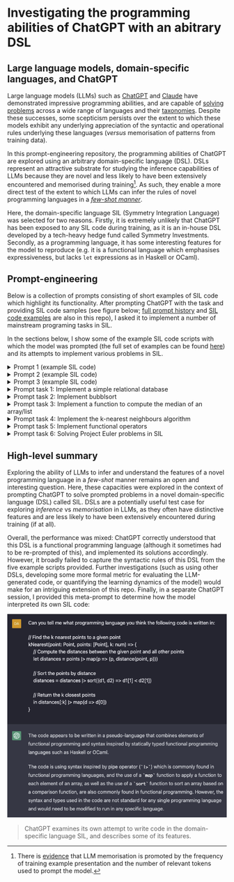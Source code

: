 # Investigating the programming abilities of ChatGPT with an abitrary DSL

## Large language models, domain-specific languages, and ChatGPT

Large language models (LLMs) such as [ChatGPT](https://openai.com/blog/chatgpt/) and [Claude](https://scale.com/blog/chatgpt-vs-claude) have demonstrated impressive programming abilities, and are capable of [solving problems](https://github.com/mccaffary/ChatGPT-Project-Euler) across a wide range of languages and their [taxonomies](https://github.com/mccaffary/ChatGPT-Domain-Specific-Language/blob/main/images/programming_language_expressiveness.png). Despite these successes, some scepticism persists over the extent to which these models exhibit any underlying appreciation of the syntactic and operational rules underlying these languages (*versus* memorisation of patterns from training data).

In this prompt-engineering repository, the programming abilities of ChatGPT are explored using an arbitrary domain-specific language (DSL). DSLs represent an attractive substrate for studying the inference capabilities of LLMs because they are novel and less likely to have been extensively encountered and memorised during training[^1]. As such, they enable a more direct test of the extent to which LLMs can infer the rules of novel programming languages in a [*few-shot manner*](https://arxiv.org/abs/2005.14165).

Here, the domain-specific language SIL (Symmetry Integration Language) was selected for two reasons. Firstly, it is extremely unlikely that ChatGPT has been exposed to any SIL code during training, as it is an in-house DSL developed by a tech-heavy hedge fund called Symmetry Investments. Secondly, as a programming language, it has some interesting features for the model to reproduce (e.g. it is a functional language which emphasises expressiveness, but lacks `let` expressions as in Haskell or OCaml).

[^1]: There is [evidence](https://arxiv.org/abs/2202.07646) that LLM memorisation is promoted by the frequency of training example presentation and the number of relevant tokens used to prompt the model.

## Prompt-engineering

Below is a collection of prompts consisting of short examples of SIL code which highlight its functionality. After prompting ChatGPT with the task and providing SIL code samples (see figure below; [full prompt history](https://github.com/mccaffary/ChatGPT-Domain-Specific-Language/blob/main/prompt_library/full_prompt_history.txt) and [SIL code examples](https://github.com/mccaffary/ChatGPT-Domain-Specific-Language/tree/main/images/prompts_) are also in this repo), I asked it to implement a number of mainstream programing tasks in SIL.

In the sections below, I show some of the example SIL code scripts with which the model was prompted (the full set of examples can be found [here](https://github.com/mccaffary/ChatGPT-Domain-Specific-Language/tree/main/prompt_library)) and its attempts to implement various problems in SIL.

<details>
<summary>Prompt 1 (example SIL code)</summary>
<br>

The first prompt is a script to handle some mail server functionality. As such, it differs greatly from the type of problem I will subsequently prompt ChatGPT to solve, but it does illustrate some of the syntax, data structures, and functional aspects of SIL (e.g. `|>`).

```d
// example of using IMAP IDLE to run rules on new mail
import imap
moveMessages(session,ids,target) => if (ids.length > 0) then imap.moveUIDs(session,ids,target) else false
login = imap.ImapLogin(environment("IMAP_USER"),environment("IMAP_PASS"))
server = imap.ImapServer("imap.fastmail.com","993")
session = imap.Session(server,login,true,imap.Options(debugMode:true)) |> imap.openConnection |> imap.login

rules=[ [
	["INBOX/0receipts",
	[
		"FROM OnlineServices@welcome.aexp.com",
		"FROM interactivebrokers.com",
	]],
	["Junk",
	[
		"FROM Tapatalk",
	]],
	["INBOX/newsletters",
	[
		"FROM news@pitchbook.com", "HEADER X-mailer mailgun", "HEADER X-mailer WPMailSMTP/Mailer/mailgun 2.4.0", "HEADER X-mailer nlserver",
		"FROM hbr.org", "FROM elliottwave.com", "OR FROM cio.com FROM cio.co.uk", "FROM substack.com", "FROM eaglealpha.com",
		"FROM haaretz.com", "FROM gavekal.com", "FROM go.weka.io", "FROM marketing.weka.io", `HEADER list-unsubscribe ""`,
		`HEADER list-Id ""`, `HEADER list-Post ""`, `HEADER list-owner""`, `HEADER Precedence bulk`, `HEADER Precedence list`,
		`HEADER list-bounces ""`, `HEADER list-help ""`, `HEADER List-Unsubscribe ""`, "FROM no-reply",
	]],
	["INBOX/notifications",
	[
		`KEYWORD "$IsNotification"`, "FROM feedback@slack.com", "FROM donotreply@myhermes.co.uk", "FROM skillcast.com",
		"FROM reedmac.co.uk", "FROM noreply@uber.com", "FROM uber@uber.com", "FROM do-not-reply@trello.com",
	]],
]

runRules(Session,Rules) => Rules
	|> map(target => [target[0],(target[1] |>map(term => imap.search(Session,term).ids))])
	|> mapa(set => moveMessages(Session,set[1] |> join,set[0]))

runRulesBox(Session,Rules,Mailbox) => {
	imap.select(Session,Mailbox)
	in runRules(Session,Rules)
}

inboxes=[ "INBOX"]
result = inboxes |> mapa(inbox => runRulesBox(session,rules,imap.Mailbox(session,inbox)))
print(result)
import parallel;
threadFunction(x) => {
	imap.idle(session)
	in inboxes |> mapa(inbox => runRulesBox(session,rules,imap.Mailbox(session,inbox)))
}
parallel.runEvents((x)=>false,[threadFunction])
```
  
</details>

<details>
<summary>Prompt 2 (example SIL code)</summary>
<br>

The second example code prompt similarly aims to highlight some features of this DSL for the model, and introduces some new standard library functions such as `iota` and `fold`.

```d
import imap
import imap_config
import string

// Get the configuration from the environment and command line.
config = imap_config.getConfig(commandLineArguments)

// -------------------------------------------------------------------------------------------------
// Some helper functions.
//
// Firstly, a function to join an array of strings.

joinFields(flds, sep) => {
  len(flds) > 0 |> enforce("Cannot join an empty array.")
  in fold(flds[1:$], (str, fld) => str ~ sep ~ fld, flds[0])
}

// Secondly, a field formatter which strips the field prefix and pads to a fixed width.
// E.g., ("From: me@here.com" |> fmtField(20)) == "me@here.com         "

fmtField(field, width) => {
  pad(str) => iota(width - len(str)) |> fold((a, i) => a ~ " ", str)
  in field
    |> string.split(": ")[1:$]
    |> joinFields(": ")
    |> pad
}

// And thirdly, a function which concatenates the headers into a formatted string.

fmtHeaders(outStr, headers) => {
  outStr ~ "  " ~ joinFields(headers, " | ") ~ "\n"
}

// -------------------------------------------------------------------------------------------------

// Connect to the inbox.
creds = imap.ImapLogin(config.user, config.pass)
server = imap.ImapServer(config.host, config.port)
session =
  imap.Session(server, creds)
  |> imap.openConnection()
  |> imap.login()
inbox = imap.Mailbox(session, "INBOX")

// Get the number of messages in the inbox.
msgCount = imap.status(session, inbox).messages

// Select the default inbox.
inbox |> imap.examine(session, _)

// Get the headers (date, from and subject) for each message, from oldest to newest, format and
// print them.
headers =
  iota(msgCount)
    |> map(id => "#" ~ toString(id + 1))
    |> map(id =>
         imap.fetchFields(session, id, "date from subject").lines
           |> map(hdr => fmtField(hdr, 40)))
    |> fold(fmtHeaders, "INBOX:\n")
print(headers)
```
  
</details>

<details>
<summary>Prompt 3 (example SIL code)</summary>
<br>

The third code sample further illustrates some of the unusual features of this DSL, with the aim that ChatGPT will use these in its own implementations next.

```d
// This script will search for emails and match new issue numbers with resolutions to report the
// number of outstanding alerts.

import imap
import * from imap.query
import imap_config

import dates
import string

// Get the configuration from the environment and command line.
config = imap_config.getConfig(commandLineArguments)

// Connect to the inbox.
creds = imap.ImapLogin(config.user, config.pass)
server = imap.ImapServer(config.host, config.port)
session =
  imap.Session(server, creds)
    |> imap.openConnection()
    |> imap.login()
inbox = imap.Mailbox(session, "support")

// Select the default inbox.
inbox |> imap.examine(session, _)

// These criteria are common for both our searches.
commonCrit = imap.Query()
    |> and(from(`robot@example.com`))
    |> and(sentSince(dates.Date(2020, 5, 13)))

// Get each of the alerts and resolutions from the past week (13-19 May 2020).
alertMsgIds =
  imap.search(session, imap.Query(subject("Alert: new issue")) |> and(commonCrit)).ids
resolutionMsgIds =
  imap.search(session, imap.Query(subject("Resolution: issue")) |> and(commonCrit)).ids

// A function to get the alert ID from a message subject.
getAlertId(msgId) => {
  imap.fetchFields(session, toString(msgId), "subject").lines[0]
    |> string.split()[$ - 1]
}

// A function to remove an entry from a table whether it's there or not.
removeIfExists(tbl, key) => {
  if find(keys(tbl), key) == [] then
    tbl
  else
    removeEntry(tbl, key)
}

// Now find those alerts which have no resolution.  Firstly the subject for each alert, get the
// issue number end and store it in a table.
allAlertTable = alertMsgIds |> fold((tbl, msgId) => addEntry(tbl, getAlertId(msgId), msgId), {})

// Go through the resolutions and remove their corresponding alerts from the table.
unresolvedAlertTable =
  resolutionMsgIds |> fold((tbl, msgId) => removeIfExists(tbl, getAlertId(msgId)), allAlertTable)

// Create a report with the date of the unresolved alerts.
report =
  keys(unresolvedAlertTable)
    |> map(alertId => {
         msgId = unresolvedAlertTable[alertId] |> toString
       in [ alertId
          , imap.fetchFields(session, msgId, "date").lines[0]
          , imap.fetchText(session, msgId).lines[0]
          ]
       })
    |> fold((outStr, tuple) => {
         outStr ~ "Issue: " ~ tuple[0] ~ "\n  " ~ tuple[1] ~ "\n  Summary: " ~ tuple[2] ~ "\n"
       }, "\nUNRESOLVED ISSUES FROM THE PAST 10 DAYS:\n\n")

// Close the session.
imap.closeConnection(session)

// Print the report last.
print(report)
```
  
</details>

<details>
<summary>Prompt task 1: Implement a simple relational database</summary>
<br>
  
As a first exercise, I asked the model to implement a very simple relational database in SIL, with basic functionalities such as comparing and printing the difference between two data structure (note that `//` denotes commenting in SIL).

```d
// Here, ChatGPT was prompted to write a a very simple, schematic relational database in SIL
// This prompt proved too general, perhaps, and after requesting further information, I prompted the model to generate a simple, schematic database with functionalities such as "compare" and "diff" for two or more tables

users = [    {"id": 1, "name": "John Doe", "email": "johndoe@example.com"},    {"id": 2, "name": "Jane Smith", "email": "janesmith@example.com"},    {"id": 3, "name": "Bob Johnson", "email": "bobjohnson@example.com"},]

orders = [    {"id": 1, "user_id": 1, "product": "Widget", "quantity": 2, "price": 19.99},    {"id": 2, "user_id": 2, "product": "Gadget", "quantity": 1, "price": 29.99},    {"id": 3, "user_id": 3, "product": "Thingamajig", "quantity": 3, "price": 39.99},]

// Compare two tables
compareTables(table1, table2) => {
    table1 == table2
}

//Diff two tables
diffTables(table1, table2) => {
    table1.filter(i => !table2.includes(i))
}

print(compareTables(users, users)) // true
print(diffTables(users, orders)) // [{"id": 1, "name": "John Doe", "email": "johndoe@example.com"}]
```
  
</details>

<details>
<summary>Prompt task 2: Implement bubblsort</summary>
<br>

Implementing sorting algorithms is an archetypal software engineering interview question. Here, I asked ChatGPT to implement [bubblesort](https://en.wikipedia.org/wiki/Bubble_sort) (conceptually the most basic sorting algorithm) in SIL. Below is the response:

```d
bubbleSort(arr) => {
    for i in 1...len(arr) {
        for j in 1...len(arr) - i {
            if (arr[j] > arr[j+1]) {
                temp = arr[j]
                arr[j] = arr[j+1]
                arr[j+1] = temp
            }
        }
    }
    arr
}

arr = [4, 6, 1, 3, 5, 2]
print(bubbleSort(arr))
```
Although this script is, indeed, a working implementation of bubblesort, the model broadly ignores the *functional* aspects of SIL. For instance, this implementation of bubblesort using `for` loops instead of recursion.
  
</details>

<details>
<summary>Prompt task 3: Implement a function to compute the median of an array/list</summary>
<br>

Next, I prompted the model to write a script for computing the median of a list (generated response below). This was, perhaps, one of the least satisfying responses. Firstly, despite `if/else` statements featuring in the example SIL code with which I prompted the model, the syntax in this generated code is incorrect. Secondly, ChatGPT hallucinates (or assumes) the presence of a module called `math` and a buil-in function `sort` (these are reasonable assumptions, but it does significantly decrease the complexity of the prompted problem).

```d
// Notably, despite if/else statements featuring in the code prompts used for training, ChatGPT gets the syntax wrong here

import math

// Function to compute the median of a list of integers
median(numbers) => {
    // Sort the list of numbers
    sortedNumbers = sort(numbers)

    // Get the middle index of the sorted list
    middleIndex = math.floor(len(sortedNumbers) / 2)

    // If the list has an odd number of elements, return the middle element
    if len(sortedNumbers) % 2 == 1:
        return sortedNumbers[middleIndex]
    // Otherwise, return the average of the two middle elements
    else:
        return (sortedNumbers[middleIndex - 1] + sortedNumbers[middleIndex]) / 2
}

```
  
</details>

<details>
<summary>Prompt task 4: Implement the k-nearest neighbours algorithm</summary>
<br>
  
ChatGPT was next prompted to implement the *k*-nearest neighbours algorithm in SIL. This is actually the result of two prompts (as described in the generated code block below), because the model hallucinates/assumes a module called `distances` in the first attempt. In the second attempt, I prompted it to implement the algorithm without assuming the existence of this module.

ChatGPT's performance here is mixed. Firstly, in some cases, it ignores the functional aspects of SIL (such as implementing a `for` loop in the first attempt. In other parts of the implementation, however, it does appreciate that SIL is functional, and employs `|>` and `map` operators accurately. Notably, the model does appear to hallucinate `let` bindings which do not feature in the example code with which it was prompted. This is likely due to conflating the functionality of SIL code with OCaml or F#.

```d
// Note that this is the fusion of two separate scripts generated by ChatGPT to solve the k-nearest neighbours algorithm, as described in the comments below
// Overall, these attempts seem reasonable, but it does appear to hallucinate "let" bindings which do not feature in the example code with which it was prompted. This is likely due to conflating the functionality of SIL code with OCaml or F#

// Attempt 1:
// This is the first ChatGPT attempt when prompted to generate a script for the k-nearest neighbours algorithm
// In this case, it assumes (or hallucinates) a library called "distances"

import distances

// Define a point as a tuple of x and y coordinates
type Point = (num, num)

// Find the distance between two points
distance(p1: Point, p2: Point) => {
    let xDistance = p1[0] - p2[0]
    let yDistance = p1[1] - p2[1]
    in sqrt(xDistance * xDistance + yDistance * yDistance)
}

// Find the k nearest points to a given point
kNearest(point: Point, points: [Point], k: num) => {
    // Compute the distances between the given point and all other points
    let distances = points |> map(p => (p, distance(point, p)))

    // Sort the points by distance
    distances = distances |> sort((d1, d2) => d1[1] < d2[1])

    // Return the k closest points
    in distances[:k] |> map(d => d[0])
}

// Attempt 2:
// Next, ChatGPT is prompted to generate a script without importing the questionable "distances" library
// Again, it assumes some in-built functions, such as "sort" or "sqrt"

// Function to calculate the distance between two points
distance(p1, p2) => {
    sum = 0
    for i in 0..len(p1) - 1 {
        sum = sum + (p1[i] - p2[i])^2
    }
    sqrt(sum)
}

// Function to find the k nearest neighbors
k_nearest_neighbors(data, point, k) => {
    distances = data |> map(p => (p, distance(p, point)))
    distances |> sort((a, b) => a[1] < b[1]) |> take(k) |> map(p => p[0])
}

```
  
</details>
	

<details>
<summary>Prompt task 5: Implement functional operators</summary>
<br>

One of the interesting features of functional languages is that they can be highly expressive. Here, I prompted ChatGPT to implement the basic functional operators `map`, `filter`, and `reduce` (or `fold` in the context of functional languages). For the first few cases, the model seemed to lose track of the functional aspects of SIL, but could re-implement the code in a more functional manner when prompted.
	
```d
// map

map(fn, list) => {
    result = []
    for i in list {
        result.append(fn(i))
    }
    return result
}

// filter

filter(fn, list) => {
    result = []
    for i in list {
        if (fn(i)) {
            result.append(i)
        }
    }
    return result
}

// reduce

reduce(fn, list, initial) => {
    result = initial
    for i in list {
        result = fn(result, i)
    }
    return result
}

// reduce (prompted to use functional operators such as pipe |>, in addition to the 'map' and 'filter' functions defined previously)

reduce(fn, list, initial) => 
    list |> 
    filter(fn, _, initial) => 
    map(fn, _, initial) => 
    initial
```
  
</details>

<details>
<summary>Prompt task 6: Solving Project Euler problems in SIL</summary>
<br>

[Project Euler](https://projecteuler.net/) is a collection of mathematical and programming problems (which I think make [interesting prompts](https://github.com/mccaffary/ChatGPT-Project-Euler) for LLMs). Here, I prompt ChatGPT to solve the first two Project Euler problems using SIL. At this point, ChatGPT's repsonses dteriorated somewhat; neither of these solutions bears much resemblance to either the high-level functionality of SIL nor its exaxct syntax. It might be interesting to provide further SIL code examples at this point and then re-prompt the model to solve these problems.

```d
// Project Euler problem #1:
// Here, my prompt was to solve the (easy) first problem of the Project Euler series (https://projecteuler.net/problem=1)
// Notably, despite if/else statements featuring in the code prompts used for training, ChatGPT gets the syntax wrong here

result = 0
for i in 1...1000 {
    if (i % 3 == 0 || i % 5 == 0) {
        result += i
    }
}
print(result)
```

```d
// Project Euler problem #2:
// This prompt is to solve the second Project Euler problem (https://projecteuler.net/problem=2)
// The solution proposed by ChatGPT is sensible, but potentially inefficient, and ignores the recursion of functional languages
// Notably, despite if/else statements featuring in the code prompts used for training, ChatGPT gets the syntax wrong here

result = 0

fib(n) => {
    if (n <= 1) {
        return n
    }
    return fib(n-1) + fib(n-2)
}

for i in 1...100 {
    val = fib(i)
    if (val > 4000000) {
        break
    }
    if (val % 2 == 0) {
        result += val
    }
}

print(result)

```
  
</details>

## High-level summary

Exploring the ability of LLMs to infer and understand the features of a novel programming language in a *few-shot* manner remains an open and interesting question. Here, these capacities were explored in the context of prompting ChatGPT to solve prompted problems in a novel domain-specific language (DSL) called SIL. DSLs are a potentially useful test case for exploring *inference* vs *memorisation* in LLMs, as they often have distinctive features and are less likely to have been extensively encountered during training (if at all).
  
Overall, the performance was mixed: ChatGPT correctly understood that this DSL is a functional programming language (although it sometimes had to be re-prompted of this), and implemented its solutions accordingly. However, it broadly failed to capture the syntactic rules of this DSL from the five example scripts provided. Further investigations (such as using other DSLs, developing some more formal metric for evaluating the LLM-generated code, or quantifying the learning dynamics of the model) would make for an intriguing extension of this repo. Finally, in a separate ChatGPT session, I provided this meta-prompt to determine how the model interpreted its own SIL code:
  
![](images/chatgpt_dsl_meta_prompt.png)
> ChatGPT examines its own attempt to write code in the domain-specific language SIL, and describes some of its features.
  
